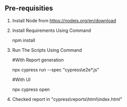 ## Pre-requisities

1. Install Node from https://nodejs.org/en/download

2. Install Requirements Using Command

    npm install

3. Run The Scripts Using Command

    #With Report generation

    npx cypress run --spec "cypress\e2e\*.js"

    #With UI

    npx cypress open

4. Checked report in "cypress\reports\html\index.html"
